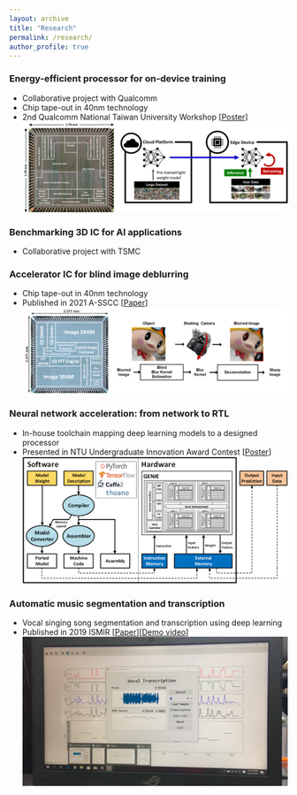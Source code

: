 ```yaml
---
layout: archive
title: "Research"
permalink: /research/
author_profile: true
---
```


### Energy-efficient processor for on-device training
* Collaborative project with Qualcomm
* Chip tape-out in 40nm technology
* 2nd Qualcomm National Taiwan University Workshop [[Poster](http://Itachi6912110.github.io/files/QC-workshop-poster.pdf)] <br/>
<img src='/images/Project-QC.png' width='600' > <br/>

### Benchmarking 3D IC for AI applications
* Collaborative project with TSMC

### Accelerator IC for blind image deblurring
* Chip tape-out in 40nm technology
* Published in 2021 A-SSCC [[Paper](http://Itachi6912110.github.io/files/ASSCC-2021.pdf)] <br/>
<img src='/images/Project-deblur.png' width='600' > <br/>

### Neural network acceleration: from network to RTL
* In-house toolchain mapping deep learning models to a designed processor
* Presented in NTU Undergraduate Innovation Award Contest [[Poster](http://Itachi6912110.github.io/files/genie-poster-final.pdf)] <br/>
<img src='/images/Project-genie.png' width='600' > <br/>
  
### Automatic music segmentation and transcription
* Vocal singing song segmentation and transcription using deep learning
* Published in 2019 ISMIR [[Paper](http://Itachi6912110.github.io/files/ISMIR-2019.pdf)][[Demo video](https://youtu.be/qNIPpNQ2HQU)] <br/>
<img src='/images/Project-transcription.png' width='600' > <br/>
  
<!--
{% include base_path %}

{% for post in site.teaching reversed %}
  {% include archive-single.html %}
{% endfor %}
-->